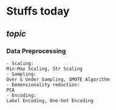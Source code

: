 # **Stuffs today**
## *topic*
### Data Preprocessing
    - Scaling:   
    Min-Max Scaling, Str Scaling
    - Sampling:   
    Over & Under Sampling, SMOTE Algorithm
    - Demensionality reduction:   
    PCA
    - Encoding:   
    Label Encoding, One-hot Encoding
